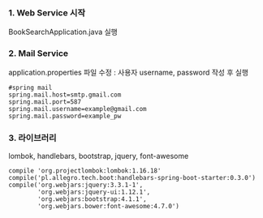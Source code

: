 ### 1. Web Service 시작 
BookSearchApplication.java 실행

### 2. Mail Service
application.properties 파일 수정 : 사용자 username, password 작성 후 실행
<pre><code>#spring mail
spring.mail.host=smtp.gmail.com
spring.mail.port=587
spring.mail.username=example@gmail.com
spring.mail.password=example_pw</code></pre>

### 3. 라이브러리
lombok, handlebars, bootstrap, jquery, font-awesome
<pre><code>compile 'org.projectlombok:lombok:1.16.18'           
compile('pl.allegro.tech.boot:handlebars-spring-boot-starter:0.3.0')
compile('org.webjars:jquery:3.3.1-1',
        'org.webjars:jquery-ui:1.12.1',
        'org.webjars:bootstrap:4.1.1',
        'org.webjars.bower:font-awesome:4.7.0')
</code></pre>

